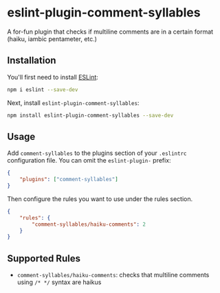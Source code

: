 # eslint-plugin-comment-syllables

A for-fun plugin that checks if multiline comments are in a certain format (haiku, iambic pentameter, etc.)

## Installation

You'll first need to install [ESLint](https://eslint.org/):

```sh
npm i eslint --save-dev
```

Next, install `eslint-plugin-comment-syllables`:

```sh
npm install eslint-plugin-comment-syllables --save-dev
```

## Usage

Add `comment-syllables` to the plugins section of your `.eslintrc` configuration file. You can omit the `eslint-plugin-` prefix:

```json
{
    "plugins": ["comment-syllables"]
}
```

Then configure the rules you want to use under the rules section.

```json
{
    "rules": {
        "comment-syllables/haiku-comments": 2
    }
}
```

## Supported Rules

- `comment-syllables/haiku-comments`: checks that multiline comments using `/* */` syntax are haikus
